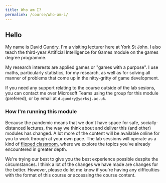 ```yaml
---
title: Who am I?
permalink: /course/who-am-i/
---
```


## Hello

My name is David Gundry. I'm a visiting lecturer here at York St John. I also teach the third-year Artificial Intelligence for Games module on the games degree programme.

My research interests are applied games or "games with a purpose". I use maths, particularly statistics, for my research, as well as for solving all manner of problems that come up in the nitty-gritty of game development.

If you need any support relating to the course outside of the lab sesions, you can contact me over Microsoft Teams using the group for this module (prefered), or by email at `d.gundry@yorksj.ac.uk`. 

### How I'm running this module

Because the pandemic means that we don't have space for safe, socially-distanced lectures, the way we think about and deliver this (and other) modules has changed. A lot more of the content will be available online for you to work through at your own pace. The lab sessions will operate as a kind of [flipped classroom](https://en.wikipedia.org/wiki/Flipped_classroom), where we explore the topics you've already encountered in greater depth.

We're trying our best to give you the best experience possible despite the circumstances.  I think a lot of the changes we have made are changes for the better. However, please do let me know if you're having any difficulties with the format of this course or accessing the course content.
